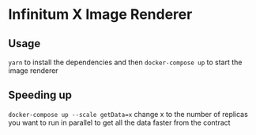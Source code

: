 # Infinitum X Image Renderer

## Usage

`yarn` to install the dependencies and then `docker-compose up` to start the image renderer

## Speeding up

`docker-compose up --scale getData=x` change x to the number of replicas you want to run in parallel to get all the data faster from the contract
